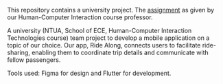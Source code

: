 This repository contains a university project. The [assignment]() as given by our Human-Computer Interaction course professor.

A university (NTUA, School of ECE, Human-Computer Interaction Technologies course) team project to develop a mobile application on a topic of our choice. Our app, Ride Along, connects users to facilitate ride-sharing, enabling them to coordinate trip details and communicate with fellow passengers.

Tools used: Figma for design and Flutter for development.
